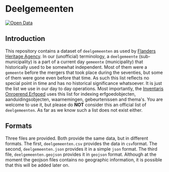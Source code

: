 # Deelgemeenten

[![Open Data](https://assets.okfn.org/images/ok_buttons/od_80x15_blue.png)](http://opendefinition.org/)

## Introduction

This repository contains a dataset of `deelgemeenten` as used by [Flanders
Heritage Agency](https://www.onroerenderfgoed.be). In our (unofficial)
terminology, a `deelgemeente` (sub-municipality) is a part of a current day 
`gemeente` (municipality) that historically used to be somewhat independent.
Most of them were a `gemeente` before the mergers that took place during the
seventies, but some of them were gone even before that time. As such this list
reflects no special point in time and has no historical significance whatsoever.
It is just the list we use in our day to day operations. Most importantly, the 
[Inventaris Onroerend Erfgoed](https://inventaris.onroerenderfgoed.be) uses 
this list for indexing erfgoedobjecten, aanduidingsobjecten, waarnemingen, 
gebeurtenissen and thema's. You are welcome to use it, but please do **NOT** consider 
this an official list of `deelgemeenten`. As far as we know such a list does not 
exist either.

## Formats

Three files are provided. Both provide the same data, but in different formats.
The first, `deelgemeenten.csv` provides the data in `csv`format. The second,
`deelgemeenten.json` provides it in a simple `json` format. The third file,
`deelgemeenten.geojson` provides it in `geojson` format. Although at the moment the
geojson files contains no geographic information, it is possible that this will
be added later on.
